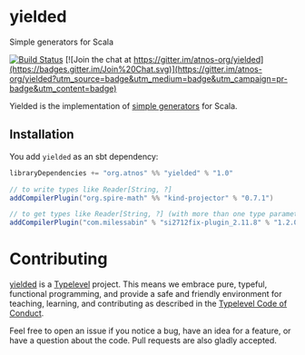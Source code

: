 # yielded
Simple generators for Scala

[![Build Status](https://travis-ci.org/atnos-org/yielded.png?branch=master)](https://travis-ci.org/atnos-org/yielded)
[![Join the chat at https://gitter.im/atnos-org/yielded](https://badges.gitter.im/Join%20Chat.svg)](https://gitter.im/atnos-org/yielded?utm_source=badge&utm_medium=badge&utm_campaign=pr-badge&utm_content=badge)

Yielded is the implementation of [simple generators](http://okmij.org/ftp/continuations/PPYield) for Scala.

## Installation

You add `yielded` as an sbt dependency:
```scala
libraryDependencies += "org.atnos" %% "yielded" % "1.0"

// to write types like Reader[String, ?]
addCompilerPlugin("org.spire-math" %% "kind-projector" % "0.7.1")

// to get types like Reader[String, ?] (with more than one type parameter) correctly inferred
addCompilerPlugin("com.milessabin" % "si2712fix-plugin_2.11.8" % "1.2.0")
```

# Contributing

[yielded](https://github.com/atnos-org/yielded/) is a [Typelevel](http://typelevel.org) project. This means we embrace pure, typeful, functional programming,
and provide a safe and friendly environment for teaching, learning, and contributing as described in the [Typelevel Code of Conduct](http://typelevel.org/conduct.html).

Feel free to open an issue if you notice a bug, have an idea for a feature, or have a question about the code. Pull requests are also gladly accepted.
